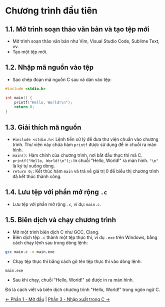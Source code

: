 # Chương trình đầu tiên

## 1.1. Mở trình soạn thảo văn bản và tạo tệp mới

- Mở trình soạn thảo văn bản như Vim, Visual Studio Code, Sublime Text, vv.
- Tạo một tệp mới.

## 1.2. Nhập mã nguồn vào tệp

- Sao chép đoạn mã nguồn C sau và dán vào tệp:

```c
#include <stdio.h>

int main() {
    printf("Hello, World!\n");
    return 0;
}
```

## 1.3. Giải thích mã nguồn

- `#include <stdio.h>`: Lệnh tiền xử lý để đưa thư viện chuẩn vào chương trình. Thư viện này chứa hàm `printf` được sử dụng để in chuỗi ra màn hình.
- `main()`: Hàm chính của chương trình, nơi bắt đầu thực thi mã C.
- `printf("Hello, World!\n");`: In chuỗi "Hello, World!" ra màn hình. `"\n"` là ký tự xuống dòng.
- `return 0;`: Kết thúc hàm `main` và trả về giá trị 0 để biểu thị chương trình đã kết thúc thành công.

## 1.4. Lưu tệp với phần mở rộng `.c`

- Lưu tệp với phần mở rộng `.c`, ví dụ: `main.c`.

## 1.5. Biên dịch và chạy chương trình

- Mở một trình biên dịch C như GCC, Clang.
- Biên dịch tệp `.c` thành một tệp thực thi, ví dụ `.exe` trên Windows, bằng cách chạy lệnh sau trong dòng lệnh:

```bash
gcc main.c -o main.exe
```

- Chạy tệp thực thi bằng cách gõ tên tệp thực thi vào dòng lệnh:

```bash
main.exe
```

- Sau khi chạy, chuỗi "Hello, World!" sẽ được in ra màn hình.

Đó là cách viết và biên dịch chương trình "Hello, World!" trong ngôn ngữ C.

[<- Phần 1 - Mở đầu](/C/Phan1-Compiler) |
[Phần 3 - Nhập xuất trong C ->](/C/Phan3-InOut)
